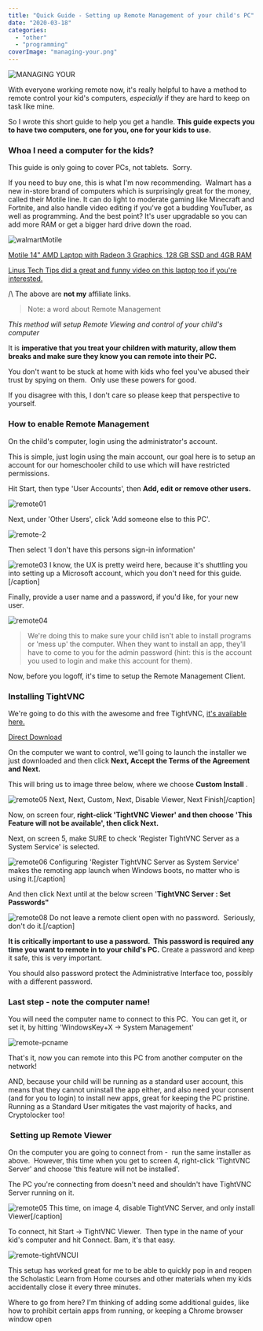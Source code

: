 ```yaml
---
title: "Quick Guide - Setting up Remote Management of your child's PC"
date: "2020-03-18"
categories: 
  - "other"
  - "programming"
coverImage: "managing-your.png"
---
```


![MANAGING YOUR](images/managing-your.png)

With everyone working remote now, it's really helpful to have a method to remote control your kid's computers, _especially_ if they are hard to keep on task like mine.

So I wrote this short guide to help you get a handle. **This guide expects you to have two computers, one for you, one for your kids to use.**

### Whoa I need a computer for the kids?

This guide is only going to cover PCs, not tablets.  Sorry.

If you need to buy one, this is what I'm now recommending.  Walmart has a new in-store brand of computers which is surprisingly great for the money, called their Motile line. It can do light to moderate gaming like Minecraft and Fortnite, and also handle video editing if you've got a budding YouTuber, as well as programming. And the best point? It's user upgradable so you can add more RAM or get a bigger hard drive down the road.

![walmartMotile](images/walmartmotile.png)

[Motile 14" AMD Laptop with Radeon 3 Graphics, 128 GB SSD and 4GB RAM](https://www.walmart.com/ip/Vega-HDMI-Front-RAM-FHD-4GB-display-AMD-128GB-Tuned-Camera-Radeon-14-Ryzen-720P-THX-Graphics-IR-SSD-Silver-Laptop-3-MOTILE-Spatial-Performance-Audio-/715635402?selected=true&irgwc=1&sourceid=imp_ylrx6S3oMxyOU1UwUx0Mo38QUknSpzwNr2JTSQ0&veh=aff&wmlspartner=imp_2098076&clickid=ylrx6S3oMxyOU1UwUx0Mo38QUknSpzwNr2JTSQ0)

[Linus Tech Tips did a great and funny video on this laptop too if you're interested.](https://www.youtube.com/watch?v=0hMdQAjy43A) 

/\\ The above are **not my** affiliate links.

> Note: a word about Remote Management

_This method will setup Remote Viewing and control of your child's computer_

It is **imperative that you treat your children with maturity, allow them breaks and make sure they know you can remote into their PC.**

You don't want to be stuck at home with kids who feel you've abused their trust by spying on them.  Only use these powers for good.

If you disagree with this, I don't care so please keep that perspective to yourself.

### How to enable Remote Management

On the child's computer, login using the administrator's account.

This is simple, just login using the main account, our goal here is to setup an account for our homeschooler child to use which will have restricted permissions.

Hit Start, then type 'User Accounts', then **Add, edit or remove other users.**

![remote01](images/remote01.png)

Next, under 'Other Users', click 'Add someone else to this PC'.

![remote-2](images/remote-2.png)

Then select 'I don't have this persons sign-in information'

![remote03](images/remote03.png) I know, the UX is pretty weird here, because it's shuttling you into setting up a Microsoft account, which you don't need for this guide.\[/caption\]

Finally, provide a user name and a password, if you'd like, for your new user.

![remote04](images/remote04.png)

> We're doing this to make sure your child isn't able to install programs or 'mess up' the computer. When they want to install an app, they'll have to come to you for the admin password (hint: this is the account you used to login and make this account for them).

Now, before you logoff, it's time to setup the Remote Management Client.

### Installing TightVNC

We're going to do this with the awesome and free TightVNC, [it's available here.](https://www.tightvnc.com/download.html)

[Direct Download](https://www.tightvnc.com/download/2.8.27/tightvnc-2.8.27-gpl-setup-64bit.msi)

On the computer we want to control, we'll going to launch the installer we just downloaded and then click **Next, Accept the Terms of the Agreement and Next.** 

This will bring us to image three below, where we choose **Custom Install** .

![remote05](images/remote05.png) Next, Next, Custom, Next, Disable Viewer, Next Finish\[/caption\]

Now, on screen four, **right-click 'TightVNC Viewer' and then choose 'This Feature will not be available', then click Next.**

Next, on screen 5, make SURE to check 'Register TightVNC Server as a System Service' is selected.

![remote06](images/remote06.png) Configuring 'Register TightVNC Server as System Service' makes the remoting app launch when Windows boots, no matter who is using it.\[/caption\]

And then click Next until at the below screen '**TightVNC Server : Set Passwords"**

![remote08](images/remote08.png) Do not leave a remote client open with no password.  Seriously, don't do it.\[/caption\]

**It is critically important to use a password.  This password is required any time you want to remote in to your child's PC.** Create a password and keep it safe, this is very important.

You should also password protect the Administrative Interface too, possibly with a different password.

### Last step - note the computer name!

You will need the computer name to connect to this PC.  You can get it, or set it, by hitting 'WindowsKey+X -> System Management'

![remote-pcname](images/remote-pcname.png)

That's it, now you can remote into this PC from another computer on the network!

AND, because your child will be running as a standard user account, this means that they cannot uninstall the app either, and also need your consent (and for you to login) to install new apps, great for keeping the PC pristine.  Running as a Standard User mitigates the vast majority of hacks, and Cryptolocker too!

###  Setting up Remote Viewer

On the computer you are going to connect from -  run the same installer as above.  However, this time when you get to screen 4, right-click 'TightVNC Server' and choose 'this feature will not be installed'.

The PC you're connecting from doesn't need and shouldn't have TightVNC Server running on it.

![remote05](images/remote05.png) This time, on image 4, disable TightVNC Server, and only install Viewer\[/caption\]

To connect, hit Start -> TightVNC Viewer.  Then type in the name of your kid's computer and hit Connect. Bam, it's that easy.

![remote-tightVNCUI](images/remote-tightvncui.png)

This setup has worked great for me to be able to quickly pop in and reopen the Scholastic Learn from Home courses and other materials when my kids accidentally close it every three minutes.

Where to go from here? I'm thinking of adding some additional guides, like how to prohibit certain apps from running, or keeping a Chrome browser window open

